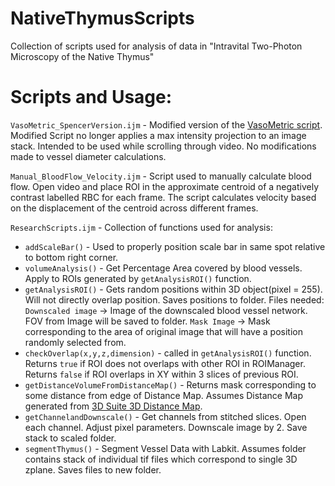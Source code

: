 # NativeThymusScripts
Collection of scripts used for analysis of data in "Intravital Two-Photon Microscopy of the Native Thymus"

# Scripts and Usage:
`VasoMetric_SpencerVersion.ijm` - Modified version of the [VasoMetric script](https://github.com/mcdowellkonnor/ResearchMacros). Modified Script no longer applies a max intensity projection to an image stack. Intended to be used while scrolling through video. No modifications made to vessel diameter calculations. 

`Manual_BloodFlow_Velocity.ijm` - Script used to manually calculate blood flow. Open video and place ROI in the approximate centroid of a negatively contrast labelled RBC for each frame. The script calculates velocity based on the displacement of the centroid across different frames. 

`ResearchScripts.ijm` - Collection of functions used for analysis:

- `addScaleBar()` - Used to properly position scale bar in same spot relative to bottom right corner.
- `volumeAnalysis()` - Get Percentage Area covered by blood vessels. Apply to ROIs generated by `getAnalysisROI()` function.
- `getAnalysisROI()` - Gets random positions within 3D object(pixel = 255). Will not directly overlap position. Saves positions to folder. Files needed: `Downscaled image` -> Image of the downscaled blood vessel network. FOV from Image will be saved to folder. `Mask Image` -> Mask corresponding to the area of original image that will have a position randomly selected from.
- `checkOverlap(x,y,z,dimension)` - called in `getAnalysisROI()` function. Returns `true` if ROI does not overlaps with other ROI in ROIManager. Returns `false` if ROI overlaps in XY within 3 slices of previous ROI.
- `getDistanceVolumeFromDistanceMap()` - Returns mask corresponding to some distance from edge of Distance Map. Assumes Distance Map generated from [3D Suite 3D Distance Map](https://mcib3d.frama.io/3d-suite-imagej/plugins/Binary/3D-Distance-Map-EVF/).
- `getChannelandDownscale()` - Get channels from stitched slices. Open each channel. Adjust pixel parameters. Downscale image by 2. Save stack to scaled folder.
- `segmentThymus()` - Segment Vessel Data with Labkit. Assumes folder contains stack of individual tif files which correspond to single 3D zplane. Saves files to new folder.
